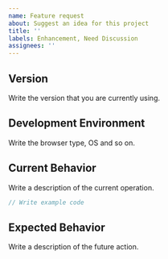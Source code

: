 ```yaml
---
name: Feature request
about: Suggest an idea for this project
title: ''
labels: Enhancement, Need Discussion
assignees: ''
---
```


<!--
Thank you for your contribution.

When it comes to write an issue, please, use the template below.
To use the template is mandatory for submit new issue and we won't reply the issue that without the template.
-->

## Version
Write the version that you are currently using.

## Development Environment
Write the browser type, OS and so on.

## Current Behavior
Write a description of the current operation.

```go
// Write example code
```

## Expected Behavior
Write a description of the future action.